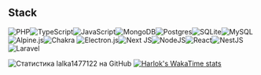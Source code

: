 ## Stack
 ![PHP](https://img.shields.io/badge/php-%23777BB4.svg?style=for-the-badge&logo=php&logoColor=white)![TypeScript](https://img.shields.io/badge/typescript-%23007ACC.svg?style=for-the-badge&logo=typescript&logoColor=white)![JavaScript](https://img.shields.io/badge/javascript-%23323330.svg?style=for-the-badge&logo=javascript&logoColor=%23F7DF1E)![MongoDB](https://img.shields.io/badge/MongoDB-%234ea94b.svg?style=for-the-badge&logo=mongodb&logoColor=white)![Postgres](https://img.shields.io/badge/postgres-%23316192.svg?style=for-the-badge&logo=postgresql&logoColor=white)![SQLite](https://img.shields.io/badge/sqlite-%2307405e.svg?style=for-the-badge&logo=sqlite&logoColor=white)![MySQL](https://img.shields.io/badge/mysql-4479A1.svg?style=for-the-badge&logo=mysql&logoColor=white)![Alpine.js](https://img.shields.io/badge/alpinejs-white.svg?style=for-the-badge&logo=alpinedotjs&logoColor=%238BC0D0)![Chakra](https://img.shields.io/badge/chakra-%234ED1C5.svg?style=for-the-badge&logo=chakraui&logoColor=white)
 ![Electron.js](https://img.shields.io/badge/Electron-191970?style=for-the-badge&logo=Electron&logoColor=white)![Next JS](https://img.shields.io/badge/Next-black?style=for-the-badge&logo=next.js&logoColor=white)![NodeJS](https://img.shields.io/badge/node.js-6DA55F?style=for-the-badge&logo=node.js&logoColor=white)![React](https://img.shields.io/badge/react-%2320232a.svg?style=for-the-badge&logo=react&logoColor=%2361DAFB)![NestJS](https://img.shields.io/badge/nestjs-%23E0234E.svg?style=for-the-badge&logo=nestjs&logoColor=white)![Laravel](https://img.shields.io/badge/laravel-%23FF2D20.svg?style=for-the-badge&logo=laravel&logoColor=white)




![Статистика lalka1477122 на GitHub](https://github-readme-stats.vercel.app/api?username=lalka1477122&theme=dark&show_icons=true)
[![Harlok's WakaTime stats](https://github-readme-stats.vercel.app/api/wakatime?username=lalka1477122)](https://github.com/anuraghazra/github-readme-stats)



 
 
 
 


